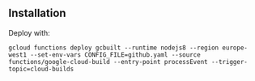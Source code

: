 ## Installation

Deploy with:

    gcloud functions deploy gcbuilt --runtime nodejs8 --region europe-west1 --set-env-vars CONFIG_FILE=github.yaml --source functions/google-cloud-build --entry-point processEvent --trigger-topic=cloud-builds
